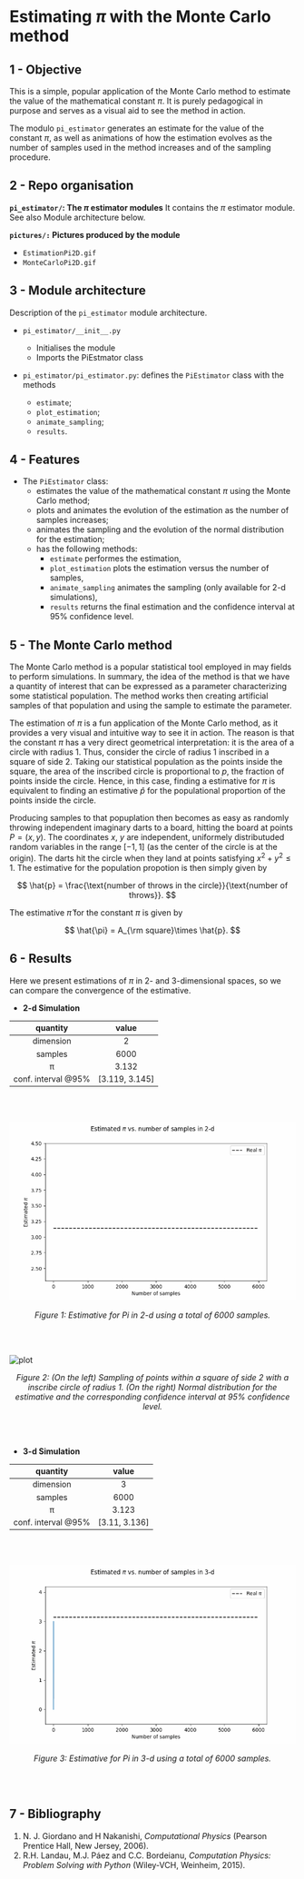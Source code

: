 # Estimating $\pi$ with the Monte Carlo method

## 1 - Objective

This is a simple, popular application of the Monte Carlo method to estimate the value of the mathematical constant $\pi$. It is purely pedagogical in purpose and serves as a visual aid to see the method in action.

The modulo `pi_estimator` generates an estimate for the value of the constant $\pi$, as well as animations of how the estimation evolves as the number of samples used in the method increases and of the sampling procedure.



## 2 - Repo organisation

**`pi_estimator/`: The $\pi$ estimator modules**
It contains the $\pi$ estimator module. See also Module architecture below.

**`pictures/:` Pictures produced by the module**
- `EstimationPi2D.gif`
- `MonteCarloPi2D.gif` 


## 3 - Module architecture

Description of the `pi_estimator` module architecture.

- `pi_estimator/__init__.py`
  - Initialises the module
  - Imports the PiEstmator class
  
- `pi_estimator/pi_estimator.py`: defines the `PiEstimator` class with the methods
  - `estimate`;
  - `plot_estimation`; 
  - `animate_sampling`;
  - `results`.
  
## 4 - Features

- The `PiEstimator` class:
  - estimates the value of the mathematical constant $\pi$ using the Monte Carlo method;
  - plots and animates the evolution of the estimation as the number of samples increases;
  - animates the sampling and the evolution of the normal distribution for the estimation;
  - has the following methods:
    - `estimate` performes the estimation,
    - `plot_estimation` plots the estimation versus the number of samples,
    - `animate_sampling` animates the sampling (only available for 2-d simulations),
    - `results` returns the final estimation and the confidence interval at 95% confidence level.

## 5 - The Monte Carlo method

The Monte Carlo method is a popular statistical tool employed in may fields to perform simulations. In summary, the idea of the method is that we have a quantity of interest that can be expressed as a parameter characterizing some statistical population. The method works then creating artificial samples of that population and using the sample to estimate the parameter.

The estimation of $\pi$ is a fun application of the Monte Carlo method, as it provides a very visual and intuitive way to see it in action. The reason is that the constant $\pi$ has a very direct geometrical interpretation: it is the area of a circle with radius 1. Thus, consider the circle of radius 1 inscribed in a square of side 2. Taking our statistical population as the points inside the square, the area of the inscribed circle is proportional to $p$, the fraction of points inside the circle. Hence, in this case, finding a estimative for $\pi$ is equivalent to finding an estimative $\hat{p}$ for the populational proportion of the points inside the circle. 

Producing samples to that popuplation then becomes as easy as randomly throwing independent imaginary darts to a board, hitting the board at points $P = (x, y)$. The coordinates $x,\ y$ are independent, uniformely distributuded random variables in the range $[-1, 1]$ (as the center of the circle is at the origin). The darts hit the circle when they land at points satisfying $x^2 + y^2 \le 1$. The estimative for the population propotion is then simply given by

$$
\hat{p} = \frac{\text{number of throws in the circle}}{\text{number of throws}}.
$$

The estimative $\hat{\pi}$ for the constant $\pi$ is given by

$$
\hat{\pi} = A_{\rm square}\times \hat{p}.
$$

## 6 - Results

Here we present estimations of $\pi$ in 2- and 3-dimensional spaces, so we can compare the convergence of the estimative.

 - **2-d Simulation**

<div align="center">
  
|       quantity      |     value      |
|:-------------------:|:--------------:|
|      dimension      |       2        |
|       samples       |      6000      |
|          π          |     3.132      |
| conf. interval @95% | [3.119, 3.145] |

</div>
<br><br>

<div align="center">

![plot](https://github.com/wcclima/pi-estimator/blob/main/pictures/EstimationPi2D.gif)
  
*Figure 1: Estimative for Pi in 2-d using a total of 6000 samples.*

</div>
<br><br>

![plot](https://github.com/wcclima/pi-estimator/blob/main/pictures/MonteCarloPi2D.gif)
<div align="center">
  
*Figure 2: (On the left) Sampling of points within a square of side 2 with a inscribe circle of radius 1. (On the right) Normal distribution for the estimative and the corresponding confidence interval at 95% confidence level.*

</div>
<br><br>


- **3-d Simulation**

<div align="center">
  
|       quantity      |     value     |
|:-------------------:|:-------------:|
|      dimension      |       3       |
|       samples       |      6000     |
|          π          |     3.123     |
| conf. interval @95% | [3.11, 3.136] |

</div>
<br><br>


<div align="center">
  
![plot](https://github.com/wcclima/pi-estimator/blob/main/pictures/EstimationPi3D.gif)
  
*Figure 3: Estimative for Pi in 3-d using a total of 6000 samples.*

</div>
<br><br>


## 7 - Bibliography

1. N. J. Giordano and H Nakanishi, *Computational Physics* (Pearson Prentice Hall, New Jersey, 2006).
2. R.H. Landau, M.J. Páez and C.C. Bordeianu, *Computation Physics: Problem Solving with Python* (Wiley-VCH, Weinheim, 2015).
